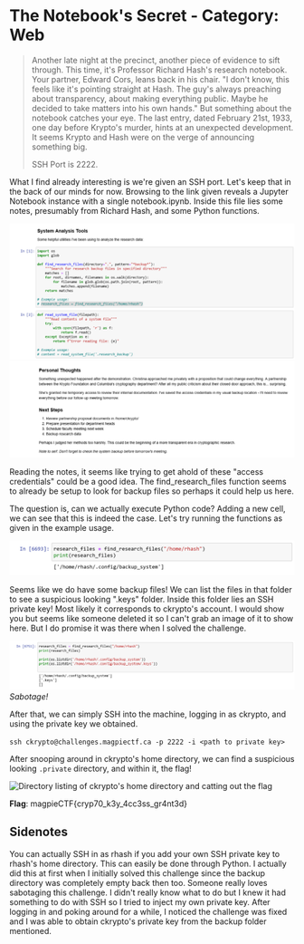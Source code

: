 # The Notebook's Secret - Category: Web

>Another late night at the precinct, another piece of evidence to sift through. This time, it's Professor Richard Hash's research notebook. Your partner, Edward Cors, leans back in his chair. "I don't know, this feels like it's pointing straight at Hash. The guy's always preaching about transparency, about making everything public. Maybe he decided to take matters into his own hands." But something about the notebook catches your eye. The last entry, dated February 21st, 1933, one day before Krypto's murder, hints at an unexpected development. It seems Krypto and Hash were on the verge of announcing something big.
>
>SSH Port is 2222.

What I find already interesting is we're given an SSH port. Let's keep that in the back of our minds for now. Browsing to the link given reveals a Jupyter Notebook instance with a single notebook.ipynb. Inside this file lies some notes, presumably from Richard Hash, and some Python functions.

![Interesting Functions](img/JupyterNotebook_functions.png)
![Hash's Notes](img/JupyterNotebook_Hash_Notes.png)

Reading the notes, it seems like trying to get ahold of these "access credentials" could be a good idea. The find_research_files function seems to already be setup to look for backup files so perhaps it could help us here.

The question is, can we actually execute Python code? Adding a new cell, we can see that this is indeed the case. Let's try running the functions as given in the example usage.

![find_research_files function output](img/JupyterNotebook_find_research_files.png)

Seems like we do have some backup files! We can list the files in that folder to see a suspicious looking ".keys" folder. Inside this folder lies an SSH private key! Most likely it corresponds to ckrypto's account. I would show you but seems like someone deleted it so I can't grab an image of it to show here. But I do promise it was there when I solved the challenge.

![Directory listing of the empty backup folder](img/JupyterNotebook_sabotaged.png)
*Sabotage!*

After that, we can simply SSH into the machine, logging in as ckrypto, and using the private key we obtained.

```ssh ckrypto@challenges.magpiectf.ca -p 2222 -i <path to private key>```

After snooping around in ckrypto's home directory, we can find a suspicious looking ```.private``` directory, and within it, the flag!

![Directory listing of ckrypto's home directory and catting out the flag](img/ssh_ckrypto.png)

**Flag**: magpieCTF{cryp70_k3y_4cc3ss_gr4nt3d}

## Sidenotes
You can actually SSH in as rhash if you add your own SSH private key to rhash's home directory. This can easily be done through Python. I actually did this at first when I initially solved this challenge since the backup directory was completely empty back then too. Someone really loves sabotaging this challenge. I didn't really know what to do but I knew it had something to do with SSH so I tried to inject my own private key. After logging in and poking around for a while, I noticed the challenge was fixed and I was able to obtain ckrypto's private key from the backup folder mentioned.
